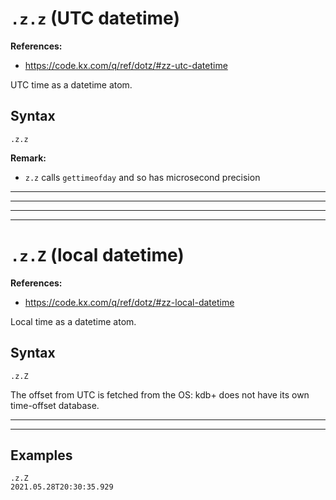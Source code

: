 # `.z.z` (UTC datetime)

**References:**
- https://code.kx.com/q/ref/dotz/#zz-utc-datetime

UTC time as a datetime atom.

## Syntax

~~~~
.z.z
~~~~


**Remark:**
- `z.z` calls `gettimeofday` and so has microsecond precision

------------------------------------------------------------------------------------------------------
------------------------------------------------------------------------------------------------------
------------------------------------------------------------------------------------------------------
------------------------------------------------------------------------------------------------------

# `.z.Z` (local datetime)

**References:**
- https://code.kx.com/q/ref/dotz/#zz-local-datetime

Local time as a datetime atom.

## Syntax

~~~~
.z.Z
~~~~

The offset from UTC is fetched from the OS: kdb+ does not have its own time-offset database.

------------------------------------------------------------------------------------------------------
------------------------------------------------------------------------------------------------------

## Examples

~~~~
.z.Z
2021.05.28T20:30:35.929
~~~~
